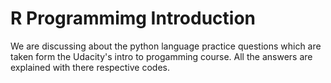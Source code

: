 #                                              R Programmimg Introduction
We are discussing about the python language practice questions which are taken form the Udacity's intro to progamming course.
All the answers are explained with there respective codes.
